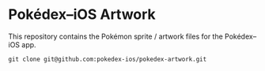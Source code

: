 # Pokédex&ndash;iOS Artwork

This repository contains the Pokémon sprite / artwork files for the Pokédex&ndash;iOS app.

```
git clone git@github.com:pokedex-ios/pokedex-artwork.git
```